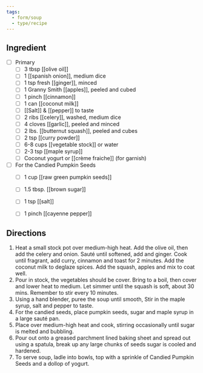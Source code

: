 ```yaml
---
tags:
  - form/soup
  - type/recipe
---
```


## Ingredient
- [ ] Primary
	- [ ] 3 tbsp [[olive oil]]
	- [ ] 1 [[spanish onion]], medium dice
	- [ ] 1 tsp fresh [[ginger]], minced
	- [ ] 1 Granny Smith [[apples]], peeled and cubed
	- [ ] 1 pinch [[cinnamon]]
	- [ ] 1 can [[coconut milk]]
	- [ ] [[Salt]] & [[pepper]] to taste
	- [ ] 2 ribs [[celery]], washed, medium dice
	- [ ] 4 cloves [[garlic]], peeled and minced
	- [ ] 2 lbs.  [[butternut squash]], peeled and cubes
	- [ ] 2 tsp [[curry powder]]
	- [ ] 6-8 cups [[vegetable stock]] or water
	- [ ] 2-3 tsp [[maple syrup]]
	- [ ] Coconut yogurt or [[crème fraiche]] (for garnish)
- [ ] For the Candied Pumpkin Seeds
	- [ ] 1 cup [[raw green pumpkin seeds]]
	- [ ] 1.5 tbsp. [[brown sugar]]
	- [ ] 1 tsp [[salt]]
	- [ ] 1 pinch [[cayenne pepper]]


## Directions
1. Heat a small stock pot over medium-high heat. Add the olive oil, then add the celery and onion. Sauté until softened, add and ginger. Cook until fragrant, add curry, cinnamon and toast for 2 minutes. Add the coconut milk to deglaze spices. Add the squash, apples and mix to coat well. 
2. Pour in stock, the vegetables should be cover. Bring to a boil, then cover and lower heat to medium. Let simmer until the squash is soft, about 30 mins. Remember to stir every 10 minutes. 
3. Using a hand blender, puree the soup until smooth, Stir in the maple syrup, salt and pepper to taste. 
4. For the candied seeds, place pumpkin seeds, sugar and maple syrup in a large sauté pan. 
5. Place over medium-high heat and cook, stirring occasionally until sugar is melted and bubbling. 
6. Pour out onto a greased parchment lined baking sheet and spread out using a spatula, break up any large chunks of seeds sugar is cooled and hardened. 
7. To serve soup, ladle into bowls, top with a sprinkle of Candied Pumpkin Seeds and a dollop of yogurt. 